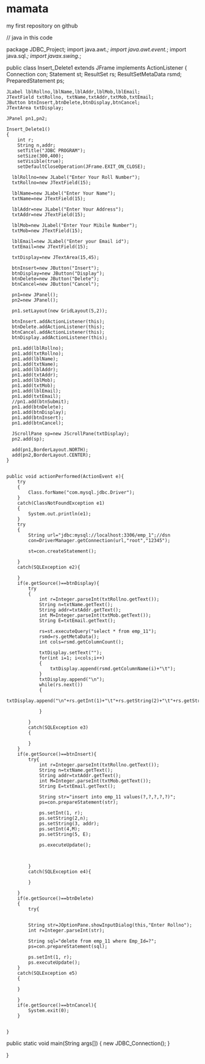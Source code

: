 # mamata
my first repository on github

// java in this code

package JDBC_Project;
import java.awt.*;
import java.awt.event.*;
import java.sql.*;
import javax.swing.*;


public class Insert_Delete1 extends JFrame implements ActionListener
{
    Connection con;
    Statement st;
    ResultSet rs;
    ResultSetMetaData rsmd;
    PreparedStatement ps;
    
    JLabel lblRollno,lblName,lblAddr,lblMob,lblEmail;
    JTextField txtRollno, txtName,txtAddr,txtMob,txtEmail;
    JButton btnInsert,btnDelete,btnDisplay,btnCancel;
    JTextArea txtDisplay;
    
    JPanel pn1,pn2;
    
    Insert_Delete1()
    {
        int r;
        String n,addr;
        setTitle("JDBC PROGRAM");
        setSize(300,400);
        setVisible(true);
        setDefaultCloseOperation(JFrame.EXIT_ON_CLOSE);
        
      lblRollno=new JLabel("Enter Your Roll Number");
      txtRollno=new JTextField(15);
      
      lblName=new JLabel("Enter Your Name");
      txtName=new JTextField(15);
      
      lblAddr=new JLabel("Enter Your Address");
      txtAddr=new JTextField(15);
      
      lblMob=new JLabel("Enter Your Mibile Number");
      txtMob=new JTextField(15);
      
      lblEmail=new JLabel("Enter your Email id");
      txtEmail=new JTextField(15);
        
      txtDisplay=new JTextArea(15,45);
      
      btnInsert=new JButton("Insert");
      btnDisplay=new JButton("Display");
      btnDelete=new JButton("Delete");
      btnCancel=new JButton("Cancel");
      
      pn1=new JPanel();
      pn2=new JPanel();
      
      pn1.setLayout(new GridLayout(5,2));
      
      btnInsert.addActionListener(this);
      btnDelete.addActionListener(this);
      btnCancel.addActionListener(this);
      btnDisplay.addActionListener(this);
      
      pn1.add(lblRollno);
      pn1.add(txtRollno);
      pn1.add(lblName);
      pn1.add(txtName);
      pn1.add(lblAddr);
      pn1.add(txtAddr);
      pn1.add(lblMob);
      pn1.add(txtMob);
      pn1.add(lblEmail);
      pn1.add(txtEmail);
      //pn1.add(btnSubmit);
      pn1.add(btnDelete);
      pn1.add(btnDisplay);
      pn1.add(btnInsert);
      pn1.add(btnCancel);
      
      JScrollPane sp=new JScrollPane(txtDisplay);
      pn2.add(sp);
      
      add(pn1,BorderLayout.NORTH);
      add(pn2,BorderLayout.CENTER);  
    }
    
    
    public void actionPerformed(ActionEvent e){
        try
        {
            Class.forName("com.mysql.jdbc.Driver");
        }
        catch(ClassNotFoundException e1)
        {
            System.out.println(e1);
        }
        try
        {
            String url="jdbc:mysql://localhost:3306/emp_1";//dsn
            con=DriverManager.getConnection(url,"root","12345");
            
            st=con.createStatement();
            
        }
        catch(SQLException e2){
            
        }
        if(e.getSource()==btnDisplay){
            try
            {
                int r=Integer.parseInt(txtRollno.getText());
                String n=txtName.getText();
                String addr=txtAddr.getText();
                int M=Integer.parseInt(txtMob.getText());
                String E=txtEmail.getText();
                
                rs=st.executeQuery("select * from emp_11");
                rsmd=rs.getMetaData();
                int cols=rsmd.getColumnCount();
                
                txtDisplay.setText("");
                for(int i=1; i<cols;i++)
                {
                    txtDisplay.append(rsmd.getColumnName(i)+"\t");
                }
                txtDisplay.append("\n");
                while(rs.next())
                {
                    txtDisplay.append("\n"+rs.getInt(1)+"\t"+rs.getString(2)+"\t"+rs.getString(3)+"\t"+rs.getInt(4)+"\t"+rs.getString(5)+"\t");
                    
                }
                
            }
            catch(SQLException e3)
            {
                
            }
        }
        if(e.getSource()==btnInsert){
            try{
                int r=Integer.parseInt(txtRollno.getText());
                String n=txtName.getText();
                String addr=txtAddr.getText();
                int M=Integer.parseInt(txtMob.getText());
                String E=txtEmail.getText();
                
                String str="insert into emp_11 values(?,?,?,?,?)";
                ps=con.prepareStatement(str);
                
                ps.setInt(1, r);
                ps.setString(2,n);
                ps.setString(3, addr);
                ps.setInt(4,M);
                ps.setString(5, E);
                
                ps.executeUpdate();
                
                
                
            }
            catch(SQLException e4){
                
            }
            
        }
        if(e.getSource()==btnDelete)
        {
            try{
                
            
            String str=JOptionPane.showInputDialog(this,"Enter Rollno");
            int r=Integer.parseInt(str);
            
            String sql="delete from emp_11 where Emp_Id=?";
            ps=con.prepareStatement(sql);
            
            ps.setInt(1, r);
            ps.executeUpdate();
        }
        catch(SQLException e5)
        {
            
        }
               
        }
        if(e.getSource()==btnCancel){
            System.exit(0);
        }
        
        
    }
    
 public static void main(String args[])
        {
            new JDBC_Connection();
        }
    
}
